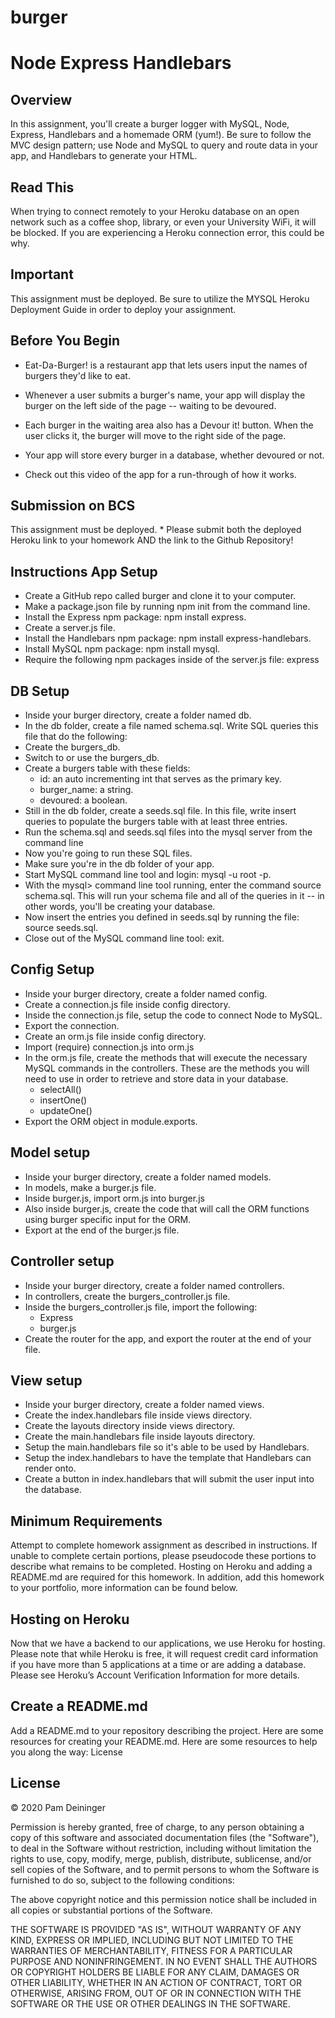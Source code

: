 # burger

# Node Express Handlebars

## Overview

In this assignment, you'll create a burger logger with MySQL, Node, Express, Handlebars and a homemade ORM (yum!). Be sure to follow the MVC design pattern; use Node and MySQL to query and route data in your app, and Handlebars to generate your HTML.

## Read This

When trying to connect remotely to your Heroku database on an open network such as a coffee shop, library, or even your University WiFi, it will be blocked. If you are experiencing a Heroku connection error, this could be why.

## Important

This assignment must be deployed. Be sure to utilize the MYSQL Heroku Deployment Guide in order to deploy your assignment.

## Before You Begin

- Eat-Da-Burger! is a restaurant app that lets users input the names of burgers they'd like to eat.

- Whenever a user submits a burger's name, your app will display the burger on the left side of the page -- waiting to be devoured.

- Each burger in the waiting area also has a Devour it! button. When the user clicks it, the burger will move to the right side of the page.

- Your app will store every burger in a database, whether devoured or not.

- Check out this video of the app for a run-through of how it works.

## Submission on BCS

This assignment must be deployed. \* Please submit both the deployed Heroku link to your homework AND the link to the Github Repository!

## Instructions App Setup

- Create a GitHub repo called burger and clone it to your computer.
- Make a package.json file by running npm init from the command line.
- Install the Express npm package: npm install express.
- Create a server.js file.
- Install the Handlebars npm package: npm install express-handlebars.
- Install MySQL npm package: npm install mysql.
- Require the following npm packages inside of the server.js file: express

## DB Setup

- Inside your burger directory, create a folder named db.
- In the db folder, create a file named schema.sql. Write SQL queries this file that do the following:
- Create the burgers_db.
- Switch to or use the burgers_db.
- Create a burgers table with these fields:
  - id: an auto incrementing int that serves as the primary key.
  - burger_name: a string.
  - devoured: a boolean.
- Still in the db folder, create a seeds.sql file. In this file, write insert queries to populate the burgers table with at least three entries.
- Run the schema.sql and seeds.sql files into the mysql server from the command line
- Now you're going to run these SQL files.
- Make sure you're in the db folder of your app.
- Start MySQL command line tool and login: mysql -u root -p.
- With the mysql> command line tool running, enter the command source schema.sql. This will run your schema file and all of the queries in it -- in other words, you'll be creating your database.
- Now insert the entries you defined in seeds.sql by running the file: source seeds.sql.
- Close out of the MySQL command line tool: exit.

## Config Setup

- Inside your burger directory, create a folder named config.
- Create a connection.js file inside config directory.
- Inside the connection.js file, setup the code to connect Node to MySQL.
- Export the connection.
- Create an orm.js file inside config directory.
- Import (require) connection.js into orm.js
- In the orm.js file, create the methods that will execute the necessary MySQL commands in the controllers. These are the methods you will need to use in order to retrieve and store data in your database.
  - selectAll()
  - insertOne()
  - updateOne()
- Export the ORM object in module.exports.

## Model setup

- Inside your burger directory, create a folder named models.
- In models, make a burger.js file.
- Inside burger.js, import orm.js into burger.js
- Also inside burger.js, create the code that will call the ORM functions using burger specific input for the ORM.
- Export at the end of the burger.js file.

## Controller setup

- Inside your burger directory, create a folder named controllers.
- In controllers, create the burgers_controller.js file.
- Inside the burgers_controller.js file, import the following:
  - Express
  - burger.js
- Create the router for the app, and export the router at the end of your file.

## View setup

- Inside your burger directory, create a folder named views.
- Create the index.handlebars file inside views directory.
- Create the layouts directory inside views directory.
- Create the main.handlebars file inside layouts directory.
- Setup the main.handlebars file so it's able to be used by Handlebars.
- Setup the index.handlebars to have the template that Handlebars can render onto.
- Create a button in index.handlebars that will submit the user input into the database.

## Minimum Requirements

Attempt to complete homework assignment as described in instructions. If unable to complete certain portions, please pseudocode these portions to describe what remains to be completed. Hosting on Heroku and adding a README.md are required for this homework. In addition, add this homework to your portfolio, more information can be found below.

## Hosting on Heroku

Now that we have a backend to our applications, we use Heroku for hosting. Please note that while Heroku is free, it will request credit card information if you have more than 5 applications at a time or are adding a database.
Please see Heroku’s Account Verification Information for more details.

## Create a README.md

Add a README.md to your repository describing the project. Here are some resources for creating your README.md. Here are some resources to help you along the way:
License

## License 

© 2020 Pam Deininger

Permission is hereby granted, free of charge, to any person obtaining a copy of this software and associated documentation files (the "Software"), to deal in the Software without restriction, including without limitation the rights to use, copy, modify, merge, publish, distribute, sublicense, and/or sell copies of the Software, and to permit persons to whom the Software is furnished to do so, subject to the following conditions:

The above copyright notice and this permission notice shall be included in all copies or substantial portions of the Software.

THE SOFTWARE IS PROVIDED "AS IS", WITHOUT WARRANTY OF ANY KIND, EXPRESS OR IMPLIED, INCLUDING BUT NOT LIMITED TO THE WARRANTIES OF MERCHANTABILITY, FITNESS FOR A PARTICULAR PURPOSE AND NONINFRINGEMENT. IN NO EVENT SHALL THE AUTHORS OR COPYRIGHT HOLDERS BE LIABLE FOR ANY CLAIM, DAMAGES OR OTHER LIABILITY, WHETHER IN AN ACTION OF CONTRACT, TORT OR OTHERWISE, ARISING FROM, OUT OF OR IN CONNECTION WITH THE SOFTWARE OR THE USE OR OTHER DEALINGS IN THE SOFTWARE.